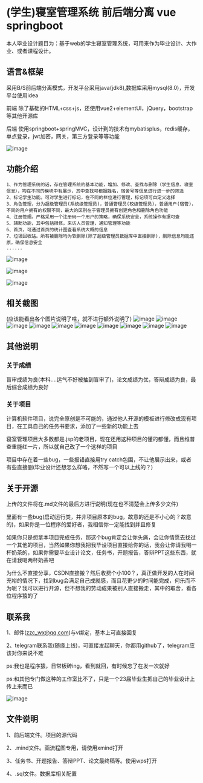 # (学生)寝室管理系统 前后端分离 vue springboot

本人毕业设计题目为：基于web的学生寝室管理系统，可用来作为毕业设计、大作业、或者课程设计。

## 语言&框架
  采用B/S前后端分离模式，开发平台采用java(jdk8),数据库采用mysql(8.0)，开发平台使用idea

  前端
    除了基础的HTML+css+js，还使用vue2+elementUI，jQuery，bootstrap等其他开源库

  后端
    使用springboot+springMVC，设计到的技术有mybatisplus，redis缓存，单点登录，jwt加密，网关，第三方登录等等功能

  ![image](https://github.com/zzcToTuring/dormitory-management/assets/94695853/b4517704-35a3-48af-b05e-3cd8b0144bcf)

  ## 功能介绍
    1、作为管理系统的话，存在管理系统的基本功能，增加、修改、查找与删除（学生信息、寝室信息），均在不同的模块中有展示，其中查找可根据姓名，宿舍号等信息进行进一步的筛选
    2、标记学生功能。可对学生进行标记，在不同的栏位进行管理，标记项可自定义选择
    3、角色管理，分为超级管理员(系统级管理员)，普通管理员(校级管理员)，普通用户(宿管)，不同的用户拥有的权限不同，最大的区别在于管理员拥有创建角色和删除角色功能
    4、注册管理。严格采用一个注册码一个用户的策略，确保系统安全，系统操作有据可查
    5、辅助功能，其中包括报修，来访人员管理，通知管理等功能
    6、首页，可通过首页的统计图查看系统大概的信息
    7、垃圾回收站。所有被删除均为软删除(除了超级管理员数据库中直接删除)，删除信息均能还原，确保信息安全
    ......
    
  ![image](https://github.com/zzcToTuring/dormitory-management/assets/94695853/ee0d7ccc-4887-49ee-a7b0-838bd6b18609)
    
  ![image](https://github.com/zzcToTuring/dormitory-management/assets/94695853/578194c6-d240-447d-a0b3-6c58ea33d116)
    
  ![image](https://github.com/zzcToTuring/dormitory-management/assets/94695853/5c2f047e-f51a-4f31-a133-9411ed6ad9ee)

  ## 相关截图
  (应该能看出各个图片说明了啥，就不进行额外说明了)
  ![image](https://github.com/zzcToTuring/dormitory-management/assets/94695853/056aa4df-5aea-406c-8547-84135b9d3e7e)
  ![image](https://github.com/zzcToTuring/dormitory-management/assets/94695853/bbf1067b-6ff6-4af4-b684-6454915de7f5)
  ![image](https://github.com/zzcToTuring/dormitory-management/assets/94695853/13804f17-3c8f-4398-bb2a-e8bd4dee93ff)
  ![image](https://github.com/zzcToTuring/dormitory-management/assets/94695853/ab5e283d-6b03-410a-8a29-f3c67ff4bac2)
  ![image](https://github.com/zzcToTuring/dormitory-management/assets/94695853/08050828-21a4-4020-8abd-0a002b0ee4a1)
  ![image](https://github.com/zzcToTuring/dormitory-management/assets/94695853/9e83fc26-8454-4696-b2a7-efc470435f38)
  ![image](https://github.com/zzcToTuring/dormitory-management/assets/94695853/899cb775-0bac-499d-8cc3-f99714439ae0)
  ![image](https://github.com/zzcToTuring/dormitory-management/assets/94695853/e8b9adef-2d08-480c-b909-5421fd86bee6)
  ![image](https://github.com/zzcToTuring/dormitory-management/assets/94695853/440a0a06-50af-464e-a792-4ff9b53452fe)
  ![image](https://github.com/zzcToTuring/dormitory-management/assets/94695853/0a24cba0-d60e-4a9d-95fb-4e2fb8e94c69)

  ## 其他说明
  ### 关于成绩

  盲审成绩为良(本科....运气不好被抽到盲审了)，论文成绩为优，答辩成绩为良，最后综合成绩为良好

  ### 关于项目

  计算机软件项目，说完全原创是不可能的，通过他人开源的模板进行修改成现有项目，在工具自己的任务书要求，添加了一些新的功能上去

  寝室管理项目大多数都是.jsp的老项目，现在还用这种项目的懂的都懂，而且维普查重能红一片，所以就自己改了一个这样的项目

  项目中存在着一些bug，一些报错直接用try catch包围，不让他展示出来，或者有些直接删(毕业设计还想怎么样咯，不然写一个可以上线的？)

  ## 关于开源

  上传的文件将在.md文件的最后方进行说明(现在也不清楚会上传多少文件)

  里面有一些bug(启动运行类，并非项目原本的bug，故意的还是不小心的？故意的)，如果你是一位程序的爱好者，我相信你一定能找到并且修复

  如果你只是想拿本项目完成任务，那这个bug肯定会让你头痛，会让你情愿去找过一个其他的项目，当然如果你想我把我毕设项目直接给你的话，我会让你请我喝一杯奶茶的，如果你需要毕业设计论文，任务书，开题报告，答辩PPT这些东西，就在请我喝两杯奶茶吧

  为什么不直接分享，CSDN直接搬？然后收费个小100？，真正做开发的人在时间充裕的情况下，找到bug会满足自己成就感，而且花更少的时间能完成，何乐而不为呢？我可以进行开源，但不想我的劳动成果被别人直接搬走，其中的取舍，看各位程序猿的了

  ## 联系我

  1、邮件(zzc_wx@qq.com)与v绑定，基本上可直接回复
  
  2、telegram联系我(随缘上线)，可直接发起聊天，你都用github了，telegram应该对你来说不难

  ps:我也是程序猿，日常板砖ing，看到就回，有时候忘了在发一次就好
  
  ps:和其他专门做这种的工作室比不了，只是一个23届毕业生把自己的毕业设计上传上来而已
  
  ![image](https://github.com/zzcToTuring/dormitory-management/assets/94695853/9424dc4b-8015-4a23-b40f-2a80dcc859ca)
  

  ## 文件说明
   1、前后端文件。项目的源代码
   
   2、.mind文件。画流程图专用，请使用xmind打开
   
   3、任务书、开题报告、答辩PPT、论文最终稿等。使用wps打开
   
   4、.sql文件。数据库相关配置

  
  









    
